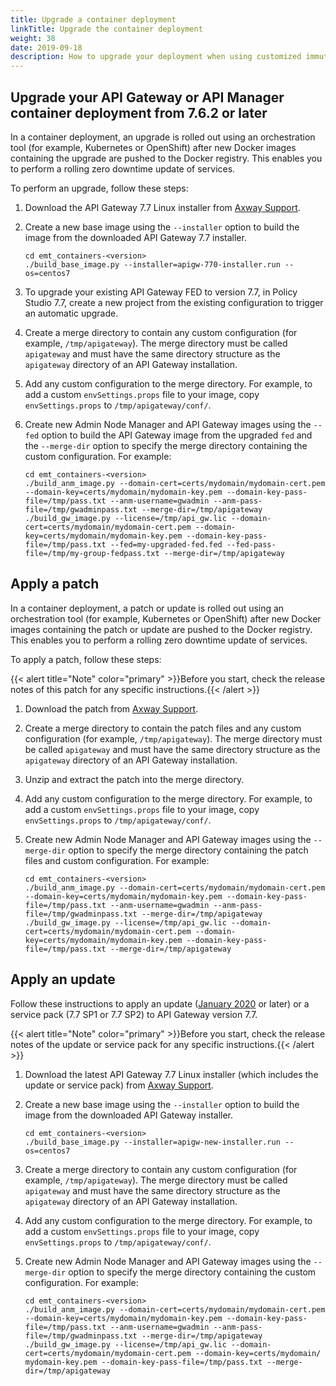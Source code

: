 ```yaml
---
title: Upgrade a container deployment
linkTitle: Upgrade the container deployment
weight: 38
date: 2019-09-18
description: How to upgrade your deployment when using customized immutable images.
---
```

## Upgrade your API Gateway or API Manager container deployment from 7.6.2 or later

In a container deployment, an upgrade is rolled out using an orchestration tool (for example, Kubernetes or OpenShift) after new Docker images containing the upgrade are pushed to the Docker registry. This enables you to perform a rolling zero downtime update of services.

To perform an upgrade, follow these steps:

1. Download the API Gateway 7.7 Linux installer from [Axway Support](https://support.axway.com/).
2. Create a new base image using the `--installer` option to build the image from the downloaded API Gateway 7.7 installer.  

    ```
    cd emt_containers-<version>
    ./build_base_image.py --installer=apigw-770-installer.run --os=centos7
    ```

3. To upgrade your existing API Gateway FED to version 7.7, in Policy Studio 7.7, create a new project from the existing configuration to trigger an automatic upgrade.
4. Create a merge directory to contain any custom configuration (for example, `/tmp/apigateway`). The merge directory must be called `apigateway` and must have the same directory structure as the `apigateway` directory of an API Gateway installation.
5. Add any custom configuration to the merge directory. For example, to add a custom `envSettings.props` file to your image, copy `envSettings.props` to `/tmp/apigateway/conf/`.
6. Create new Admin Node Manager and API Gateway images using the `--fed` option to build the API Gateway image from the upgraded `fed` and the `--merge-dir` option to specify the merge directory containing the custom configuration. For example:

    ```
    cd emt_containers-<version>
    ./build_anm_image.py --domain-cert=certs/mydomain/mydomain-cert.pem --domain-key=certs/mydomain/mydomain-key.pem --domain-key-pass-file=/tmp/pass.txt --anm-username=gwadmin --anm-pass-file=/tmp/gwadminpass.txt --merge-dir=/tmp/apigateway
    ./build_gw_image.py --license=/tmp/api_gw.lic --domain-cert=certs/mydomain/mydomain-cert.pem --domain-key=certs/mydomain/mydomain-key.pem --domain-key-pass-file=/tmp/pass.txt --fed=my-upgraded-fed.fed --fed-pass-file=/tmp/my-group-fedpass.txt --merge-dir=/tmp/apigateway
    ```

## Apply a patch

In a container deployment, a patch or update is rolled out using an orchestration tool (for example, Kubernetes or OpenShift) after new Docker images containing the patch or update are pushed to the Docker registry. This enables you to perform a rolling zero downtime update of services.

To apply a patch, follow these steps:

{{< alert title="Note" color="primary" >}}Before you start, check the release notes of this patch for any specific instructions.{{< /alert >}}

1. Download the patch from [Axway Support](https://support.axway.com/).
2. Create a merge directory to contain the patch files and any custom configuration (for example, `/tmp/apigateway`). The merge directory must be called `apigateway` and must have the same directory structure as the `apigateway` directory of an API Gateway installation.
3. Unzip and extract the patch into the merge directory.
4. Add any custom configuration to the merge directory. For example, to add a custom `envSettings.props` file to your image, copy `envSettings.props` to `/tmp/apigateway/conf/`.
5. Create new Admin Node Manager and API Gateway images using the `--merge-dir` option to specify the merge directory containing the patch files and custom configuration. For example:

    ```
    cd emt_containers-<version>
    ./build_anm_image.py --domain-cert=certs/mydomain/mydomain-cert.pem --domain-key=certs/mydomain/mydomain-key.pem --domain-key-pass-file=/tmp/pass.txt --anm-username=gwadmin --anm-pass-file=/tmp/gwadminpass.txt --merge-dir=/tmp/apigateway
    ./build_gw_image.py --license=/tmp/api_gw.lic --domain-cert=certs/mydomain/mydomain-cert.pem --domain-key=certs/mydomain/mydomain-key.pem --domain-key-pass-file=/tmp/pass.txt --merge-dir=/tmp/apigateway
    ```

## Apply an update

Follow these instructions to apply an update ([January 2020](/docs/apim_relnotes/20200130_apimgr_relnotes/) or later) or a service pack (7.7 SP1 or 7.7 SP2) to API Gateway version 7.7.

{{< alert title="Note" color="primary" >}}Before you start, check the release notes of the update or service pack for any specific instructions.{{< /alert >}}

1. Download the latest API Gateway 7.7 Linux installer (which includes the update or service pack) from [Axway Support](https://support.axway.com/).
2. Create a new base image using the `--installer` option to build the image from the downloaded API Gateway installer.

    ```
    cd emt_containers-<version>
    ./build_base_image.py --installer=apigw-new-installer.run --os=centos7
    ```

3. Create a merge directory to contain any custom configuration (for example, `/tmp/apigateway`). The merge directory must be called `apigateway` and must have the same directory structure as the `apigateway` directory of an API Gateway installation.
4. Add any custom configuration to the merge directory. For example, to add a custom `envSettings.props` file to your image, copy `envSettings.props` to `/tmp/apigateway/conf/`.
5. Create new Admin Node Manager and API Gateway images using the `--merge-dir` option to specify the merge directory containing the custom configuration. For example:

    ```
    cd emt_containers-<version>
    ./build_anm_image.py --domain-cert=certs/mydomain/mydomain-cert.pem --domain-key=certs/mydomain/mydomain-key.pem --domain-key-pass-file=/tmp/pass.txt --anm-username=gwadmin --anm-pass-file=/tmp/gwadminpass.txt --merge-dir=/tmp/apigateway
    ./build_gw_image.py --license=/tmp/api_gw.lic --domain-cert=certs/mydomain/mydomain-cert.pem --domain-key=certs/mydomain/ mydomain-key.pem --domain-key-pass-file=/tmp/pass.txt --merge-dir=/tmp/apigateway
    ```
